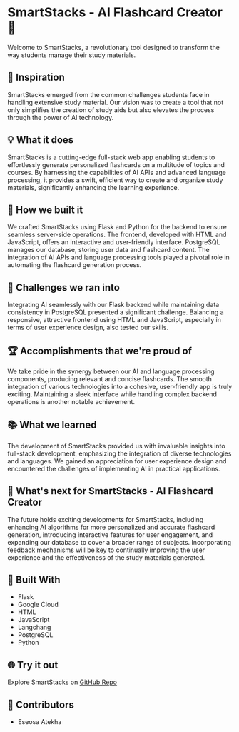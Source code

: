 # SmartStacks - AI Flashcard Creator 🚀

Welcome to SmartStacks, a revolutionary tool designed to transform the way students manage their study materials.

## 🌟 Inspiration
SmartStacks emerged from the common challenges students face in handling extensive study material. Our vision was to create a tool that not only simplifies the creation of study aids but also elevates the process through the power of AI technology.

## 💡 What it does
SmartStacks is a cutting-edge full-stack web app enabling students to effortlessly generate personalized flashcards on a multitude of topics and courses. By harnessing the capabilities of AI APIs and advanced language processing, it provides a swift, efficient way to create and organize study materials, significantly enhancing the learning experience.

## 🚀 How we built it
We crafted SmartStacks using Flask and Python for the backend to ensure seamless server-side operations. The frontend, developed with HTML and JavaScript, offers an interactive and user-friendly interface. PostgreSQL manages our database, storing user data and flashcard content. The integration of AI APIs and language processing tools played a pivotal role in automating the flashcard generation process.

## 🤔 Challenges we ran into
Integrating AI seamlessly with our Flask backend while maintaining data consistency in PostgreSQL presented a significant challenge. Balancing a responsive, attractive frontend using HTML and JavaScript, especially in terms of user experience design, also tested our skills.

## 🏆 Accomplishments that we're proud of
We take pride in the synergy between our AI and language processing components, producing relevant and concise flashcards. The smooth integration of various technologies into a cohesive, user-friendly app is truly exciting. Maintaining a sleek interface while handling complex backend operations is another notable achievement.

## 📚 What we learned
The development of SmartStacks provided us with invaluable insights into full-stack development, emphasizing the integration of diverse technologies and languages. We gained an appreciation for user experience design and encountered the challenges of implementing AI in practical applications.

## 🚀 What's next for SmartStacks - AI Flashcard Creator
The future holds exciting developments for SmartStacks, including enhancing AI algorithms for more personalized and accurate flashcard generation, introducing interactive features for user engagement, and expanding our database to cover a broader range of subjects. Incorporating feedback mechanisms will be key to continually improving the user experience and the effectiveness of the study materials generated.

## 🔧 Built With
- Flask
- Google Cloud
- HTML
- JavaScript
- Langchang
- PostgreSQL
- Python

## 🌐 Try it out
Explore SmartStacks on [GitHub Repo](link_to_repo)

## 👥 Contributors
- Eseosa Atekha
